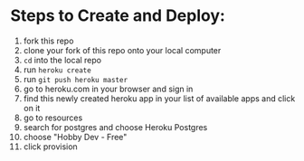 # Steps to Create and Deploy:

1. fork this repo
1. clone your fork of this repo onto your local computer
1. `cd` into the local repo
1. run `heroku create`
1. run `git push heroku master`
1. go to heroku.com in your browser and sign in
1. find this newly created heroku app in your list of available apps and click on it
1. go to resources
1. search for postgres and choose Heroku Postgres
1. choose "Hobby Dev - Free"
1. click provision

